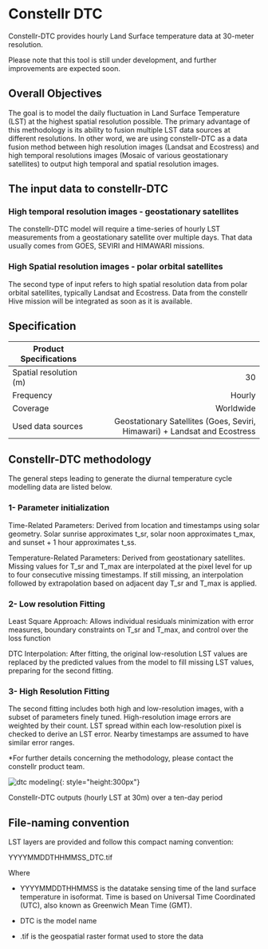 # Constellr DTC
Constellr-DTC provides hourly Land Surface temperature data at 30-meter resolution. 

Please note that this tool is still under development, and further improvements are expected soon.

## Overall Objectives 

The goal is to model the daily fluctuation in Land Surface Temperature (LST) at the highest spatial resolution possible. The primary advantage of this methodology is its ability to fusion multiple LST data sources at different resolutions. In other word, we are using constellr-DTC as a data fusion method between high resolution images (Landsat and Ecostress) and high temporal resolutions images (Mosaic of various geostationary satellites) to output high temporal and spatial resolution images. 

## The input data to constellr-DTC

### High temporal resolution images - geostationary satellites 

The constellr-DTC model will require a time-series of hourly LST measurements from a geostationary satellite over multiple days. That data usually comes from GOES, SEVIRI and HIMAWARI missions. 

### High Spatial resolution images - polar orbital satellites 

The second type of input refers to high spatial resolution data from polar orbital satellites, typically Landsat and Ecostress. Data from the constellr Hive mission will be integrated as soon as it is available.  

## Specification

| Product Specifications                |                       |
|---                                    |----:                  |
| Spatial resolution (m)                | 30                    |
| Frequency                       | Hourly        |
| Coverage                              | Worldwide             |
| Used data sources                     |Geostationary Satellites (Goes, Seviri, Himawari) + Landsat and Ecostress |


## Constellr-DTC methodology 

The general steps leading to generate the diurnal temperature cycle modelling data are listed below. 

### 1- Parameter initialization 

Time-Related Parameters: Derived from location and timestamps using solar geometry. Solar sunrise approximates t_sr, solar noon approximates t_max, and sunset + 1 hour approximates t_ss.

Temperature-Related Parameters: Derived from geostationary satellites. Missing values for T_sr and T_max are interpolated at the pixel level for up to four consecutive missing timestamps. If still missing, an interpolation followed by extrapolation based on adjacent day T_sr and T_max is applied.

### 2- Low resolution Fitting 

Least Square Approach: Allows individual residuals minimization with error measures, boundary constraints on T_sr and T_max, and control over the loss function

DTC Interpolation: After fitting, the original low-resolution LST values are replaced by the predicted values from the model to fill missing LST values, preparing for the second fitting.

### 3- High Resolution Fitting 

The second fitting includes both high and low-resolution images, with a subset of parameters finely tuned. High-resolution image errors are weighted by their count. LST spread within each low-resolution pixel is checked to derive an LST error. Nearby timestamps are assumed to have similar error ranges.
 
*For further details concerning the methodology, please contact the constellr product team.  

![dtc modeling](images/dtc_modeling_outputs.png){: style="height:300px"}
<figcaption id="dtc modeling" tag="image">Constellr-DTC outputs (hourly LST at 30m) over a ten-day period </figcaption>


## File-naming convention

LST layers are provided and follow this compact naming convention:

YYYYMMDDTHHMMSS_DTC.tif

Where

- YYYYMMDDTHHMMSS is the datatake sensing time of the land surface temperature in isoformat. Time is based on Universal Time Coordinated (UTC), also known as Greenwich Mean Time (GMT).

- DTC is the model name
  
- .tif is the geospatial raster format used to store the data
